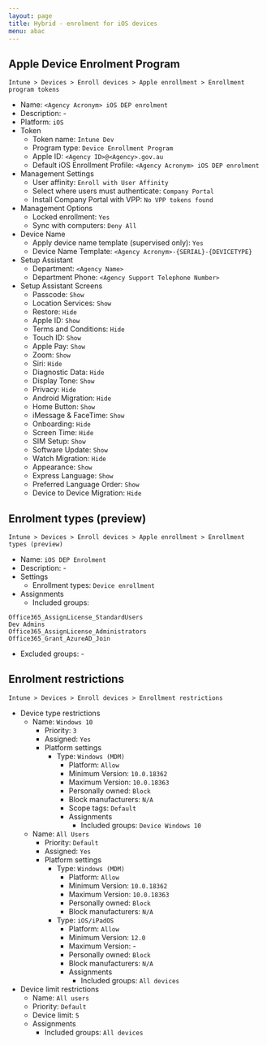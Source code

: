 ```yaml
---
layout: page
title: Hybrid - enrolment for iOS devices
menu: abac
---
```


## Apple Device Enrolment Program

`Intune > Devices > Enroll devices > Apple enrollment > Enrollment program tokens`

* Name: `<Agency Acronym> iOS DEP enrolment`
* Description: -
* Platform: `iOS`
* Token
  * Token name: `Intune Dev`
  * Program type: `Device Enrollment Program`
  * Apple ID: `<Agency ID>@<Agency>.gov.au`
  * Default iOS Enrollment Profile: `<Agency Acronym> iOS DEP enrolment`
* Management Settings
  * User affinity: `Enroll with User Affinity`
  * Select where users must authenticate: `Company Portal`
  * Install Company Portal with VPP: `No VPP tokens found`
* Management Options
  * Locked enrollment: `Yes`
  * Sync with computers: `Deny All`
* Device Name
  * Apply device name template (supervised only): `Yes`
  * Device Name Template: `<Agency Acronym>-{SERIAL}-{DEVICETYPE}`
* Setup Assistant
  * Department: `<Agency Name>`
  * Department Phone: `<Agency Support Telephone Number>`
* Setup Assistant Screens
  * Passcode: `Show`
  * Location Services: `Show`
  * Restore: `Hide`
  * Apple ID: `Show`
  * Terms and Conditions: `Hide`
  * Touch ID: `Show`
  * Apple Pay: `Show`
  * Zoom: `Show`
  * Siri: `Hide`
  * Diagnostic Data: `Hide`
  * Display Tone: `Show`
  * Privacy: `Hide`
  * Android Migration: `Hide`
  * Home Button: `Show`
  * iMessage & FaceTime: `Show`
  * Onboarding: `Hide`
  * Screen Time: `Hide`
  * SIM Setup: `Show`
  * Software Update: `Show`
  * Watch Migration: `Hide`
  * Appearance: `Show`
  * Express Language: `Show`
  * Preferred Language Order: `Show`
  * Device to Device Migration: `Hide`

## Enrolment types (preview)

`Intune > Devices > Enroll devices > Apple enrollment > Enrollment types (preview)`

* Name: `iOS DEP Enrolment`
* Description: -
* Settings
  * Enrollment types: `Device enrollment`
* Assignments
  * Included groups:
```
Office365_AssignLicense_StandardUsers
Dev Admins
Office365_AssignLicense_Administrators
Office365_Grant_AzureAD_Join
```
  * Excluded groups: -

## Enrolment restrictions

`Intune > Devices > Enroll devices > Enrollment restrictions`

* Device type restrictions
  * Name: `Windows 10`
    * Priority: `3`
    * Assigned: `Yes`
    * Platform settings
      * Type: `Windows (MDM)`
        * Platform: `Allow`
        * Minimum Version: `10.0.18362`
        * Maximum Version: `10.0.18363`
        * Personally owned: `Block`
        * Block manufacturers: `N/A`
        * Scope tags: `Default`
        * Assignments
          * Included groups: `Device Windows 10`
  * Name: `All Users`
    * Priority: `Default`
    * Assigned: `Yes`
    * Platform settings
      * Type: `Windows (MDM)`
        * Platform: `Allow`
        * Minimum Version: `10.0.18362`
        * Maximum Version: `10.0.18363`
        * Personally owned: `Block`
        * Block manufacturers: `N/A`
      * Type: `iOS/iPadOS`
        * Platform: `Allow`
        * Minimum Version: `12.0`
        * Maximum Version: -
        * Personally owned: `Block`
        * Block manufacturers: `N/A`
        * Assignments
          * Included groups: `All devices`
* Device limit restrictions
  * Name: `All users`
  * Priority: `Default`
  * Device limit: `5`
  * Assignments
    * Included groups: `All devices`



